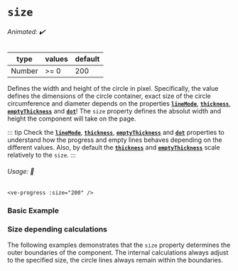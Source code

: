 # `size`

###### Animated: ✔️

| type   | values | default |
| ------ | ------ | ------- |
| Number | >= 0   | 200     |

Defines the width and height of the circle in pixel. Specifically, the value defines the dimensions of the circle container,
exact size of the circle circumference and diameter depends on the properties **[`lineMode`](lineMode.md)**, **[`thickness`](thickness.md)**,
**[`emptyThickness`](./emptythickness)** and **[`dot`](./dot)**! The `size` property defines the absolut width and height the component
will take on the page.

::: tip
Check the **[`lineMode`](lineMode.md)**, **[`thickness`](thickness.md)**, **[`emptyThickness`](emptyThickness.md)** and
**[`dot`](dot.md)** properties to understand how the progress and empty lines behaves depending on the different values. Also,
by default the **[`thickness`](thickness.md)** and **[`emptyThickness`](emptyThickness.md)** scale relatively to the `size`.
:::

###### Usage: 📜

```vue
<ve-progress :size="200" />
```

### Basic Example

<SizeBasic>
<template #code>
<CodeGroup>
<CodeGroupItem >

```vue
<template>
  <ve-progress :progress="50" :size="200">
    <span slot="legend-caption">200</span>
  </ve-progress>
  <ve-progress :progress="50" :size="160">
    <span slot="legend-caption">160</span>
  </ve-progress>
  <ve-progress :progress="50" :size="120">
    <span slot="legend-caption">120</span>
  </ve-progress>
  <ve-progress :progress="50" :size="80">
    <span slot="legend-caption">80</span>
  </ve-progress>
  <ve-progress :progress="50" :size="40">
    <span slot="legend-caption">40</span>
  </ve-progress>
</template>
```

</CodeGroupItem>
</CodeGroup>
</template>
</SizeBasic>

### Size depending calculations

The following examples demonstrates that the `size` property determines the outer boundaries of the component.
The internal calculations always adjust to the specified size, the circle lines always remain within the boundaries.

<SizeDependencies/>

